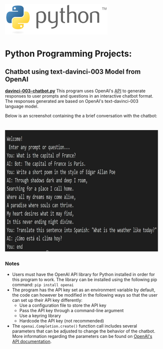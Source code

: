 <h1>
  <img src="https://github.com/joshfarias/Python/raw/main/images/python-logo.png" alt="python logo" height="100">
 </h1>

# **Python Programming Projects:**

## Chatbot using text-davinci-003 Model from OpenAI
**[davinci-003-chatbot.py](https://github.com/joshfarias/Python/blob/main/src/davinci-003-chatbot.py)**
This program uses OpenAI's [API](https://openai.com/blog/openai-api) to generate responses to user prompts and questions in an interactive chatbot format. The responses generated are based on OpenAI's text-davinci-003 language model.

Below is an screenshot containing the a brief conversation with the chatbot:

<h1>
<img src="https://github.com/joshfarias/Python/blob/main/images/davinci-003-chatbot.png" alt="python logo" height="400">
</h1>

### Notes
- Users must have the OpenAI API library for Python installed in order for this program to work. The library can be installed using the following pip command: `pip install openai`
- The program has the API key set as an environment variable by default, the code can however be modified in the following ways so that the user can set up their API key differently:
  - Use a configuration file to store the API key
  - Pass the API key through a command-line argument
  - Use a keyring library
  - Hardcode the API key (not recommended)
- The `openai.Completion.create()` function call includes several parameters that can be adjusted to change the behavior of the chatbot. More information regarding the parameters can be found on [OpenAI's API documentation](https://platform.openai.com/docs/api-reference/completions/create).
